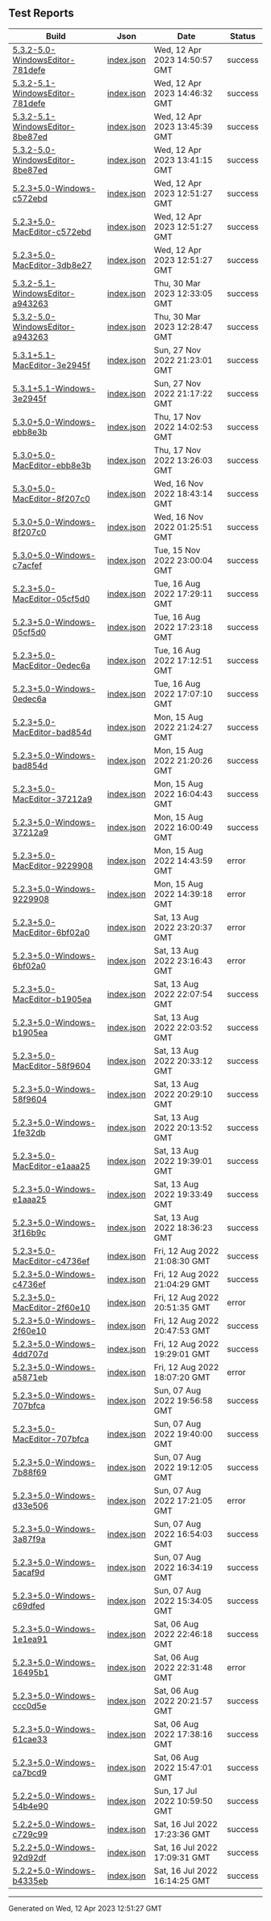 ## Test Reports

| Build | Json | Date | Status |
| ----- | ---- | ---- | ------ |
| [5.3.2-5.0-WindowsEditor-781defe](5.3.2-5.0-WindowsEditor-781defe/index.html) | [index.json](5.3.2-5.0-WindowsEditor-781defe/index.json) | Wed, 12 Apr 2023 14:50:57 GMT | success |
| [5.3.2-5.1-WindowsEditor-781defe](5.3.2-5.1-WindowsEditor-781defe/index.html) | [index.json](5.3.2-5.1-WindowsEditor-781defe/index.json) | Wed, 12 Apr 2023 14:46:32 GMT | success |
| [5.3.2-5.1-WindowsEditor-8be87ed](5.3.2-5.1-WindowsEditor-8be87ed/index.html) | [index.json](5.3.2-5.1-WindowsEditor-8be87ed/index.json) | Wed, 12 Apr 2023 13:45:39 GMT | success |
| [5.3.2-5.0-WindowsEditor-8be87ed](5.3.2-5.0-WindowsEditor-8be87ed/index.html) | [index.json](5.3.2-5.0-WindowsEditor-8be87ed/index.json) | Wed, 12 Apr 2023 13:41:15 GMT | success |
| [5.2.3+5.0-Windows-c572ebd](5.2.3+5.0-Windows-c572ebd/index.html) | [index.json](5.2.3+5.0-Windows-c572ebd/index.json) | Wed, 12 Apr 2023 12:51:27 GMT | success |
| [5.2.3+5.0-MacEditor-c572ebd](5.2.3+5.0-MacEditor-c572ebd/index.html) | [index.json](5.2.3+5.0-MacEditor-c572ebd/index.json) | Wed, 12 Apr 2023 12:51:27 GMT | success |
| [5.2.3+5.0-MacEditor-3db8e27](5.2.3+5.0-MacEditor-3db8e27/index.html) | [index.json](5.2.3+5.0-MacEditor-3db8e27/index.json) | Wed, 12 Apr 2023 12:51:27 GMT | success |
| [5.3.2-5.1-WindowsEditor-a943263](5.3.2-5.1-WindowsEditor-a943263/index.html) | [index.json](5.3.2-5.1-WindowsEditor-a943263/index.json) | Thu, 30 Mar 2023 12:33:05 GMT | success |
| [5.3.2-5.0-WindowsEditor-a943263](5.3.2-5.0-WindowsEditor-a943263/index.html) | [index.json](5.3.2-5.0-WindowsEditor-a943263/index.json) | Thu, 30 Mar 2023 12:28:47 GMT | success |
| [5.3.1+5.1-MacEditor-3e2945f](5.3.1+5.1-MacEditor-3e2945f/index.html) | [index.json](5.3.1+5.1-MacEditor-3e2945f/index.json) | Sun, 27 Nov 2022 21:23:01 GMT | success |
| [5.3.1+5.1-Windows-3e2945f](5.3.1+5.1-Windows-3e2945f/index.html) | [index.json](5.3.1+5.1-Windows-3e2945f/index.json) | Sun, 27 Nov 2022 21:17:22 GMT | success |
| [5.3.0+5.0-Windows-ebb8e3b](5.3.0+5.0-Windows-ebb8e3b/index.html) | [index.json](5.3.0+5.0-Windows-ebb8e3b/index.json) | Thu, 17 Nov 2022 14:02:53 GMT | success |
| [5.3.0+5.0-MacEditor-ebb8e3b](5.3.0+5.0-MacEditor-ebb8e3b/index.html) | [index.json](5.3.0+5.0-MacEditor-ebb8e3b/index.json) | Thu, 17 Nov 2022 13:26:03 GMT | success |
| [5.3.0+5.0-MacEditor-8f207c0](5.3.0+5.0-MacEditor-8f207c0/index.html) | [index.json](5.3.0+5.0-MacEditor-8f207c0/index.json) | Wed, 16 Nov 2022 18:43:14 GMT | success |
| [5.3.0+5.0-Windows-8f207c0](5.3.0+5.0-Windows-8f207c0/index.html) | [index.json](5.3.0+5.0-Windows-8f207c0/index.json) | Wed, 16 Nov 2022 01:25:51 GMT | success |
| [5.3.0+5.0-Windows-c7acfef](5.3.0+5.0-Windows-c7acfef/index.html) | [index.json](5.3.0+5.0-Windows-c7acfef/index.json) | Tue, 15 Nov 2022 23:00:04 GMT | success |
| [5.2.3+5.0-MacEditor-05cf5d0](5.2.3+5.0-MacEditor-05cf5d0/index.html) | [index.json](5.2.3+5.0-MacEditor-05cf5d0/index.json) | Tue, 16 Aug 2022 17:29:11 GMT | success |
| [5.2.3+5.0-Windows-05cf5d0](5.2.3+5.0-Windows-05cf5d0/index.html) | [index.json](5.2.3+5.0-Windows-05cf5d0/index.json) | Tue, 16 Aug 2022 17:23:18 GMT | success |
| [5.2.3+5.0-MacEditor-0edec6a](5.2.3+5.0-MacEditor-0edec6a/index.html) | [index.json](5.2.3+5.0-MacEditor-0edec6a/index.json) | Tue, 16 Aug 2022 17:12:51 GMT | success |
| [5.2.3+5.0-Windows-0edec6a](5.2.3+5.0-Windows-0edec6a/index.html) | [index.json](5.2.3+5.0-Windows-0edec6a/index.json) | Tue, 16 Aug 2022 17:07:10 GMT | success |
| [5.2.3+5.0-MacEditor-bad854d](5.2.3+5.0-MacEditor-bad854d/index.html) | [index.json](5.2.3+5.0-MacEditor-bad854d/index.json) | Mon, 15 Aug 2022 21:24:27 GMT | success |
| [5.2.3+5.0-Windows-bad854d](5.2.3+5.0-Windows-bad854d/index.html) | [index.json](5.2.3+5.0-Windows-bad854d/index.json) | Mon, 15 Aug 2022 21:20:26 GMT | success |
| [5.2.3+5.0-MacEditor-37212a9](5.2.3+5.0-MacEditor-37212a9/index.html) | [index.json](5.2.3+5.0-MacEditor-37212a9/index.json) | Mon, 15 Aug 2022 16:04:43 GMT | success |
| [5.2.3+5.0-Windows-37212a9](5.2.3+5.0-Windows-37212a9/index.html) | [index.json](5.2.3+5.0-Windows-37212a9/index.json) | Mon, 15 Aug 2022 16:00:49 GMT | success |
| [5.2.3+5.0-MacEditor-9229908](5.2.3+5.0-MacEditor-9229908/index.html) | [index.json](5.2.3+5.0-MacEditor-9229908/index.json) | Mon, 15 Aug 2022 14:43:59 GMT | error |
| [5.2.3+5.0-Windows-9229908](5.2.3+5.0-Windows-9229908/index.html) | [index.json](5.2.3+5.0-Windows-9229908/index.json) | Mon, 15 Aug 2022 14:39:18 GMT | error |
| [5.2.3+5.0-MacEditor-6bf02a0](5.2.3+5.0-MacEditor-6bf02a0/index.html) | [index.json](5.2.3+5.0-MacEditor-6bf02a0/index.json) | Sat, 13 Aug 2022 23:20:37 GMT | error |
| [5.2.3+5.0-Windows-6bf02a0](5.2.3+5.0-Windows-6bf02a0/index.html) | [index.json](5.2.3+5.0-Windows-6bf02a0/index.json) | Sat, 13 Aug 2022 23:16:43 GMT | error |
| [5.2.3+5.0-MacEditor-b1905ea](5.2.3+5.0-MacEditor-b1905ea/index.html) | [index.json](5.2.3+5.0-MacEditor-b1905ea/index.json) | Sat, 13 Aug 2022 22:07:54 GMT | success |
| [5.2.3+5.0-Windows-b1905ea](5.2.3+5.0-Windows-b1905ea/index.html) | [index.json](5.2.3+5.0-Windows-b1905ea/index.json) | Sat, 13 Aug 2022 22:03:52 GMT | success |
| [5.2.3+5.0-MacEditor-58f9604](5.2.3+5.0-MacEditor-58f9604/index.html) | [index.json](5.2.3+5.0-MacEditor-58f9604/index.json) | Sat, 13 Aug 2022 20:33:12 GMT | success |
| [5.2.3+5.0-Windows-58f9604](5.2.3+5.0-Windows-58f9604/index.html) | [index.json](5.2.3+5.0-Windows-58f9604/index.json) | Sat, 13 Aug 2022 20:29:10 GMT | success |
| [5.2.3+5.0-Windows-1fe32db](5.2.3+5.0-Windows-1fe32db/index.html) | [index.json](5.2.3+5.0-Windows-1fe32db/index.json) | Sat, 13 Aug 2022 20:13:52 GMT | success |
| [5.2.3+5.0-MacEditor-e1aaa25](5.2.3+5.0-MacEditor-e1aaa25/index.html) | [index.json](5.2.3+5.0-MacEditor-e1aaa25/index.json) | Sat, 13 Aug 2022 19:39:01 GMT | success |
| [5.2.3+5.0-Windows-e1aaa25](5.2.3+5.0-Windows-e1aaa25/index.html) | [index.json](5.2.3+5.0-Windows-e1aaa25/index.json) | Sat, 13 Aug 2022 19:33:49 GMT | success |
| [5.2.3+5.0-Windows-3f16b9c](5.2.3+5.0-Windows-3f16b9c/index.html) | [index.json](5.2.3+5.0-Windows-3f16b9c/index.json) | Sat, 13 Aug 2022 18:36:23 GMT | success |
| [5.2.3+5.0-MacEditor-c4736ef](5.2.3+5.0-MacEditor-c4736ef/index.html) | [index.json](5.2.3+5.0-MacEditor-c4736ef/index.json) | Fri, 12 Aug 2022 21:08:30 GMT | success |
| [5.2.3+5.0-Windows-c4736ef](5.2.3+5.0-Windows-c4736ef/index.html) | [index.json](5.2.3+5.0-Windows-c4736ef/index.json) | Fri, 12 Aug 2022 21:04:29 GMT | success |
| [5.2.3+5.0-MacEditor-2f60e10](5.2.3+5.0-MacEditor-2f60e10/index.html) | [index.json](5.2.3+5.0-MacEditor-2f60e10/index.json) | Fri, 12 Aug 2022 20:51:35 GMT | error |
| [5.2.3+5.0-Windows-2f60e10](5.2.3+5.0-Windows-2f60e10/index.html) | [index.json](5.2.3+5.0-Windows-2f60e10/index.json) | Fri, 12 Aug 2022 20:47:53 GMT | success |
| [5.2.3+5.0-Windows-4dd707d](5.2.3+5.0-Windows-4dd707d/index.html) | [index.json](5.2.3+5.0-Windows-4dd707d/index.json) | Fri, 12 Aug 2022 19:29:01 GMT | success |
| [5.2.3+5.0-Windows-a5871eb](5.2.3+5.0-Windows-a5871eb/index.html) | [index.json](5.2.3+5.0-Windows-a5871eb/index.json) | Fri, 12 Aug 2022 18:07:20 GMT | error |
| [5.2.3+5.0-Windows-707bfca](5.2.3+5.0-Windows-707bfca/index.html) | [index.json](5.2.3+5.0-Windows-707bfca/index.json) | Sun, 07 Aug 2022 19:56:58 GMT | success |
| [5.2.3+5.0-MacEditor-707bfca](5.2.3+5.0-MacEditor-707bfca/index.html) | [index.json](5.2.3+5.0-MacEditor-707bfca/index.json) | Sun, 07 Aug 2022 19:40:00 GMT | success |
| [5.2.3+5.0-Windows-7b88f69](5.2.3+5.0-Windows-7b88f69/index.html) | [index.json](5.2.3+5.0-Windows-7b88f69/index.json) | Sun, 07 Aug 2022 19:12:05 GMT | success |
| [5.2.3+5.0-Windows-d33e506](5.2.3+5.0-Windows-d33e506/index.html) | [index.json](5.2.3+5.0-Windows-d33e506/index.json) | Sun, 07 Aug 2022 17:21:05 GMT | error |
| [5.2.3+5.0-Windows-3a87f9a](5.2.3+5.0-Windows-3a87f9a/index.html) | [index.json](5.2.3+5.0-Windows-3a87f9a/index.json) | Sun, 07 Aug 2022 16:54:03 GMT | success |
| [5.2.3+5.0-Windows-5acaf9d](5.2.3+5.0-Windows-5acaf9d/index.html) | [index.json](5.2.3+5.0-Windows-5acaf9d/index.json) | Sun, 07 Aug 2022 16:34:19 GMT | success |
| [5.2.3+5.0-Windows-c69dfed](5.2.3+5.0-Windows-c69dfed/index.html) | [index.json](5.2.3+5.0-Windows-c69dfed/index.json) | Sun, 07 Aug 2022 15:34:05 GMT | success |
| [5.2.3+5.0-Windows-1e1ea91](5.2.3+5.0-Windows-1e1ea91/index.html) | [index.json](5.2.3+5.0-Windows-1e1ea91/index.json) | Sat, 06 Aug 2022 22:46:18 GMT | success |
| [5.2.3+5.0-Windows-16495b1](5.2.3+5.0-Windows-16495b1/index.html) | [index.json](5.2.3+5.0-Windows-16495b1/index.json) | Sat, 06 Aug 2022 22:31:48 GMT | error |
| [5.2.3+5.0-Windows-ccc0d5e](5.2.3+5.0-Windows-ccc0d5e/index.html) | [index.json](5.2.3+5.0-Windows-ccc0d5e/index.json) | Sat, 06 Aug 2022 20:21:57 GMT | success |
| [5.2.3+5.0-Windows-61cae33](5.2.3+5.0-Windows-61cae33/index.html) | [index.json](5.2.3+5.0-Windows-61cae33/index.json) | Sat, 06 Aug 2022 17:38:16 GMT | success |
| [5.2.3+5.0-Windows-ca7bcd9](5.2.3+5.0-Windows-ca7bcd9/index.html) | [index.json](5.2.3+5.0-Windows-ca7bcd9/index.json) | Sat, 06 Aug 2022 15:47:01 GMT | success |
| [5.2.2+5.0-Windows-54b4e90](5.2.2+5.0-Windows-54b4e90/index.html) | [index.json](5.2.2+5.0-Windows-54b4e90/index.json) | Sun, 17 Jul 2022 10:59:50 GMT | success |
| [5.2.2+5.0-Windows-c729c99](5.2.2+5.0-Windows-c729c99/index.html) | [index.json](5.2.2+5.0-Windows-c729c99/index.json) | Sat, 16 Jul 2022 17:23:36 GMT | success |
| [5.2.2+5.0-Windows-92d92df](5.2.2+5.0-Windows-92d92df/index.html) | [index.json](5.2.2+5.0-Windows-92d92df/index.json) | Sat, 16 Jul 2022 17:09:31 GMT | success |
| [5.2.2+5.0-Windows-b4335eb](5.2.2+5.0-Windows-b4335eb/index.html) | [index.json](5.2.2+5.0-Windows-b4335eb/index.json) | Sat, 16 Jul 2022 16:14:25 GMT | success |

---

Generated on Wed, 12 Apr 2023 12:51:27 GMT


